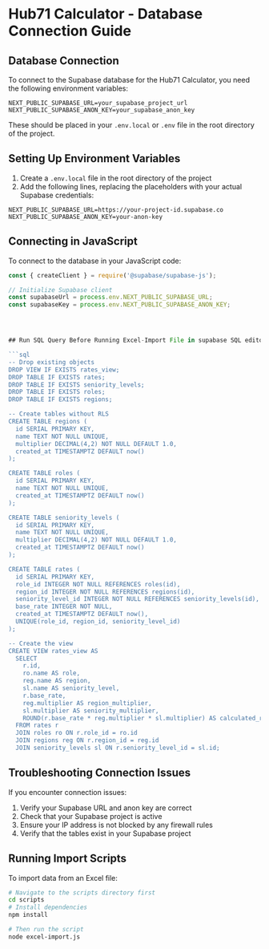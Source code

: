 # Hub71 Calculator - Database Connection Guide

## Database Connection

To connect to the Supabase database for the Hub71 Calculator, you need the following environment variables:

```
NEXT_PUBLIC_SUPABASE_URL=your_supabase_project_url
NEXT_PUBLIC_SUPABASE_ANON_KEY=your_supabase_anon_key
```

These should be placed in your `.env.local` or `.env` file in the root directory of the project.

## Setting Up Environment Variables

1. Create a `.env.local` file in the root directory of the project
2. Add the following lines, replacing the placeholders with your actual Supabase credentials:

```
NEXT_PUBLIC_SUPABASE_URL=https://your-project-id.supabase.co
NEXT_PUBLIC_SUPABASE_ANON_KEY=your-anon-key
```

## Connecting in JavaScript

To connect to the database in your JavaScript code:

```javascript
const { createClient } = require('@supabase/supabase-js');

// Initialize Supabase client
const supabaseUrl = process.env.NEXT_PUBLIC_SUPABASE_URL;
const supabaseKey = process.env.NEXT_PUBLIC_SUPABASE_ANON_KEY;




## Run SQL Query Before Running Excel-Import File in supabase SQL editor

```sql
-- Drop existing objects
DROP VIEW IF EXISTS rates_view;
DROP TABLE IF EXISTS rates;
DROP TABLE IF EXISTS seniority_levels;
DROP TABLE IF EXISTS roles;
DROP TABLE IF EXISTS regions;

-- Create tables without RLS
CREATE TABLE regions (
  id SERIAL PRIMARY KEY,
  name TEXT NOT NULL UNIQUE,
  multiplier DECIMAL(4,2) NOT NULL DEFAULT 1.0,
  created_at TIMESTAMPTZ DEFAULT now()
);

CREATE TABLE roles (
  id SERIAL PRIMARY KEY,
  name TEXT NOT NULL UNIQUE,
  created_at TIMESTAMPTZ DEFAULT now()
);

CREATE TABLE seniority_levels (
  id SERIAL PRIMARY KEY,
  name TEXT NOT NULL UNIQUE,
  multiplier DECIMAL(4,2) NOT NULL DEFAULT 1.0,
  created_at TIMESTAMPTZ DEFAULT now()
);

CREATE TABLE rates (
  id SERIAL PRIMARY KEY,
  role_id INTEGER NOT NULL REFERENCES roles(id),
  region_id INTEGER NOT NULL REFERENCES regions(id),
  seniority_level_id INTEGER NOT NULL REFERENCES seniority_levels(id),
  base_rate INTEGER NOT NULL,
  created_at TIMESTAMPTZ DEFAULT now(),
  UNIQUE(role_id, region_id, seniority_level_id)
);

-- Create the view
CREATE VIEW rates_view AS
  SELECT 
    r.id,
    ro.name AS role,
    reg.name AS region,
    sl.name AS seniority_level,
    r.base_rate,
    reg.multiplier AS region_multiplier,
    sl.multiplier AS seniority_multiplier,
    ROUND(r.base_rate * reg.multiplier * sl.multiplier) AS calculated_rate
  FROM rates r
  JOIN roles ro ON r.role_id = ro.id
  JOIN regions reg ON r.region_id = reg.id
  JOIN seniority_levels sl ON r.seniority_level_id = sl.id;
```

  ## Troubleshooting Connection Issues

If you encounter connection issues:

1. Verify your Supabase URL and anon key are correct
2. Check that your Supabase project is active
3. Ensure your IP address is not blocked by any firewall rules
4. Verify that the tables exist in your Supabase project






  ## Running Import Scripts

  To import data from an Excel file:

  ```bash
  # Navigate to the scripts directory first
  cd scripts
  # Install dependencies
  npm install

  # Then run the script
  node excel-import.js

  
